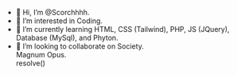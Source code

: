- 👋 Hi, I’m @Scorchhhh.
- 👀 I’m interested in Coding.
- 🌱 I’m currently learning HTML, CSS (Tailwind), PHP, JS (JQuery), Database (MySql), and Phyton.
- 💞️ I’m looking to collaborate on Society.<br>
  Magnum Opus.<br>
  resolve()
  

<!---
Scorchhhh/Scorchhhh is a ✨ special ✨ repository because its `README.md` (this file) appears on your GitHub profile.
You can click the Preview link to take a look at your changes.
--->
